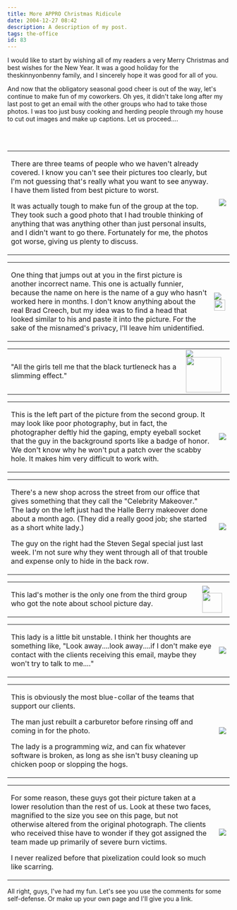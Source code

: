 ```yaml
---
title: More APPRO Christmas Ridicule
date: 2004-12-27 08:42
description: A description of my post.
tags: the-office
id: 83
---
```

I would like to start by wishing all of my readers a very Merry Christmas and best wishes for the New Year.  It was a good holiday for the theskinnyonbenny family, and I sincerely hope it was good for all of you.  

And now that the obligatory seasonal good cheer is out of the way, let's continue to make fun of my coworkers.  Oh yes, it didn't take long after my last post to get an email with the other groups who had to take those photos.  I was too just busy cooking and herding people through my house to cut out images and make up captions.  Let us proceed....

<span class="spanEndPreview">&nbsp;</span><br /><br /><table><tr><td valign = "center" class="caption">

There are three teams of people who we haven't already covered.  I know you can't see their pictures too clearly, but I'm not guessing that's really what you want to see anyway.  I have them listed from best picture to worst.  

It was actually tough to make fun of the group at the top.  They took such a good photo that I had trouble thinking of anything that was anything other than just personal insults, and I didn't want to go there.  Fortunately for me, the photos got worse, giving us plenty to discuss.</td><td><img src="/img/xmasredicule/newgroups.jpg"/></td></tr></table>

<table><tr><td valign = "center" class="caption">

One thing that jumps out at you in the first picture is another incorrect name.  This one is actually funnier, because the name on here is the name of a guy who hasn't worked here in months.  I don't know anything about the real Brad Creech, but my idea was to find a head that looked similar to his and paste it into the picture.  For the sake of the misnamed's privacy, I'll leave him unidentified.</td><td><img src="/img/xmasredicule/apocreech.jpg"/><img src="/img/spacer.gif" width="25px"/></td></tr></table>

<table><tr><td valign = "center" class="caption">

"All the girls tell me that the black turtleneck has a slimming effect."</td><td><img src="/img/xmasredicule/aporichard.jpg"/><img src="/img/spacer.gif" width="80px"/></td></tr></table>

<table><tr><td valign = "center" class="caption">

This is the left part of the picture from the second group.  It may look like poor photography, but in fact, the photographer deftly hid the gaping, empty eyeball socket that the guy in the background sports like a badge of honor.  We don't know why he won't put a patch over the scabby hole.  It makes him very difficult to work with.</td><td><img src="/img/xmasredicule/her_eyeballsocket.jpg"/></td></tr></table>

<table><tr><td valign = "center" class="caption">

There's a new shop across the street from our office that gives something that they call the "Celebrity Makeover."  The lady on the left just had the Halle Berry makeover done about a month ago.  (They did a really good job; she started as a short white lady.)  

The guy on the right had the Steven Segal special just last week.  I'm not sure why they went through all of that trouble and expense only to hide in the back row.</td><td><img src="/img/xmasredicule/hermoviestars.jpg"/></td></tr></table>

<table><tr><td valign = "center" class="caption">

This lad's mother is the only one from the third group who got the note about school picture day.</td><td><img src="/img/xmasredicule/peghunter.jpg"/><img src="/img/spacer.gif" width="45px"/></td></tr></table>

<table><tr><td valign = "center" class="caption">

This lady is a little bit unstable.  I think her thoughts are something like, "Look away....look away....if I don't make eye contact with the clients receiving this email, maybe they won't try to talk to me...."</td><td><img src="/img/xmasredicule/pegheath.jpg"/></td></tr></table>

<table><tr><td valign = "center" class="caption">

This is obviously the most blue-collar of the teams that support our clients.  

The man just rebuilt a carburetor before rinsing off and coming in for the photo.

The lady is a programming wiz, and can fix whatever software is broken, as long as she isn't busy cleaning up chicken poop or slopping the hogs.</td><td><img src="/img/xmasredicule/pegbluecollar.jpg"/></td></tr></table>

<table><tr><td valign = "center" class="caption">

For some reason, these guys got their picture taken at a lower resolution than the rest of us.  Look at these two faces, magnified to the size you see on this page, but not otherwise altered from the original photograph.  The clients who received thise have to wonder if they got assigned the team made up primarily of severe burn victims.

I never realized before that pixelization could look so much like scarring.</td><td><img src="/img/xmasredicule/pegpixels.jpg"/></td></tr></table>

All right, guys, I've had my fun.  Let's see you use the comments for some self-defense.  Or make up your own page and I'll give you a link.
